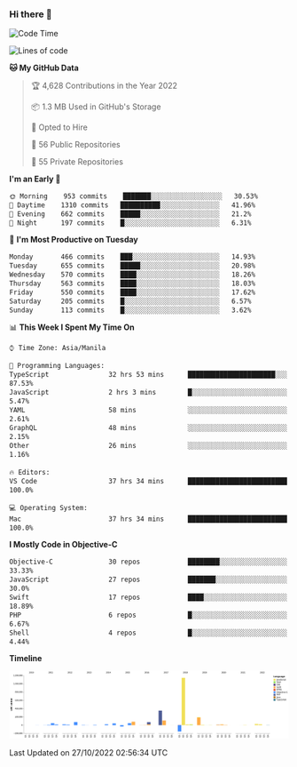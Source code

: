 ### Hi there 👋

<!--START_SECTION:waka-->
![Code Time](http://img.shields.io/badge/Code%20Time-3%2C250%20hrs%2011%20mins-blue)

![Lines of code](https://img.shields.io/badge/From%20Hello%20World%20I%27ve%20Written-2%20Million%20lines%20of%20code-blue)

**🐱 My GitHub Data** 

> 🏆 4,628 Contributions in the Year 2022
 > 
> 📦 1.3 MB Used in GitHub's Storage 
 > 
> 💼 Opted to Hire
 > 
> 📜 56 Public Repositories 
 > 
> 🔑 55 Private Repositories  
 > 
**I'm an Early 🐤** 

```text
🌞 Morning    953 commits    ███████░░░░░░░░░░░░░░░░░░   30.53% 
🌆 Daytime    1310 commits   ██████████░░░░░░░░░░░░░░░   41.96% 
🌃 Evening    662 commits    █████░░░░░░░░░░░░░░░░░░░░   21.2% 
🌙 Night      197 commits    █░░░░░░░░░░░░░░░░░░░░░░░░   6.31%

```
📅 **I'm Most Productive on Tuesday** 

```text
Monday       466 commits    ███░░░░░░░░░░░░░░░░░░░░░░   14.93% 
Tuesday      655 commits    █████░░░░░░░░░░░░░░░░░░░░   20.98% 
Wednesday    570 commits    ████░░░░░░░░░░░░░░░░░░░░░   18.26% 
Thursday     563 commits    ████░░░░░░░░░░░░░░░░░░░░░   18.03% 
Friday       550 commits    ████░░░░░░░░░░░░░░░░░░░░░   17.62% 
Saturday     205 commits    █░░░░░░░░░░░░░░░░░░░░░░░░   6.57% 
Sunday       113 commits    █░░░░░░░░░░░░░░░░░░░░░░░░   3.62%

```


📊 **This Week I Spent My Time On** 

```text
⌚︎ Time Zone: Asia/Manila

💬 Programming Languages: 
TypeScript               32 hrs 53 mins      ██████████████████████░░░   87.53% 
JavaScript               2 hrs 3 mins        █░░░░░░░░░░░░░░░░░░░░░░░░   5.47% 
YAML                     58 mins             ░░░░░░░░░░░░░░░░░░░░░░░░░   2.61% 
GraphQL                  48 mins             ░░░░░░░░░░░░░░░░░░░░░░░░░   2.15% 
Other                    26 mins             ░░░░░░░░░░░░░░░░░░░░░░░░░   1.16%

🔥 Editors: 
VS Code                  37 hrs 34 mins      █████████████████████████   100.0%

💻 Operating System: 
Mac                      37 hrs 34 mins      █████████████████████████   100.0%

```

**I Mostly Code in Objective-C** 

```text
Objective-C              30 repos            ████████░░░░░░░░░░░░░░░░░   33.33% 
JavaScript               27 repos            ███████░░░░░░░░░░░░░░░░░░   30.0% 
Swift                    17 repos            ████░░░░░░░░░░░░░░░░░░░░░   18.89% 
PHP                      6 repos             █░░░░░░░░░░░░░░░░░░░░░░░░   6.67% 
Shell                    4 repos             █░░░░░░░░░░░░░░░░░░░░░░░░   4.44%

```


**Timeline**

![Chart not found](https://raw.githubusercontent.com/rad182/rad182/main/charts/bar_graph.png) 


 Last Updated on 27/10/2022 02:56:34 UTC
<!--END_SECTION:waka-->


<!--
**rad182/rad182** is a ✨ _special_ ✨ repository because its `README.md` (this file) appears on your GitHub profile.

Here are some ideas to get you started:

- 🔭 I’m currently working on ...
- 🌱 I’m currently learning ...
- 👯 I’m looking to collaborate on ...
- 🤔 I’m looking for help with ...
- 💬 Ask me about ...
- 📫 How to reach me: ...
- 😄 Pronouns: ...
- ⚡ Fun fact: ...
-->
